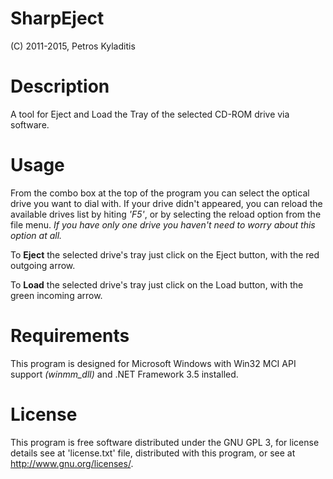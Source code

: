 # SharpEject
(C) 2011-2015, Petros Kyladitis


Description
===========
A tool for Eject and Load the Tray of the selected CD-ROM drive via software.

Usage
=====
From the combo box at the top of the program you can select the optical drive
you want to dial with. If your drive didn't appeared, you can reload the available
drives list by hiting _'F5'_, or by selecting the reload option from the file menu.
_If you have only one drive you haven't need to worry about this option at all._

To __Eject__ the selected drive's tray just click on the Eject button, with the
red outgoing arrow.

To __Load__ the selected drive's tray just click on the Load button, with the
green incoming arrow.

Requirements
============
This program is designed for Microsoft Windows with Win32 MCI API support 
_(winmm_dll)_ and .NET Framework 3.5 installed.


License
=======
This program is free software distributed under the GNU GPL 3,
for license details see at 'license.txt' file, distributed with
this program, or see at <http://www.gnu.org/licenses/>.